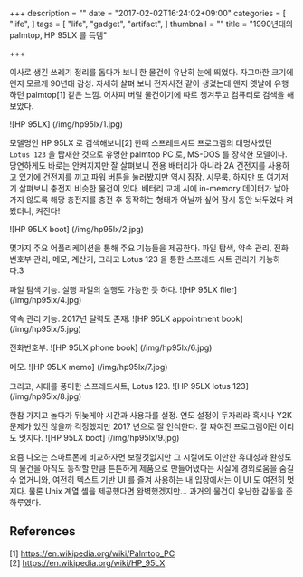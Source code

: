 +++
description = ""
date = "2017-02-02T16:24:02+09:00"
categories = [
	"life",
]
tags = [
	"life",
	"gadget",
	"artifact",
]
thumbnail = ""
title = "1990년대의 palmtop, HP 95LX 를 득템"

+++


이사로 생긴 쓰레기 정리를 돕다가 보니 한 물건이 유난히 눈에 띄었다.  자그마한
크기에 왠지 모르게 90년대 감성.  자세히 살펴 보니 전자사전 같이 생겼는데 왠지
옛날에 유행하던 palmtop[1] 같은 느낌.  어차피 버릴 물건이기에 따로 챙겨두고
컴퓨터로 검색을 해보았다.

![HP 95LX]
(/img/hp95lx/1.jpg)

모델명인 HP 95LX 로 검색해보니[2] 한때 스프레드시트 프로그램의 대명사였던
`Lotus 123` 을 탑재한 것으로 유명한 palmtop PC 로, MS-DOS 를 장착한 모델이다.
당연하게도 바로는 안켜지지만 잘 살펴보니 전용 배터리가 아니라 2A 건전지를
사용하고 있기에 건전지를 끼고 파워 버튼을 눌러봤지만 역시 잠잠.  시무룩.
하지만 또 여기저기 살펴보니 충전지 비슷한 물건이 있다.  배터리 교체 시에
in-memory 데이터가 날아가지 않도록 해당 충전지를 충전 후 동작하는 형태가 아닐까
싶어 잠시 동안 놔두었다 켜봤더니, 켜진다!

![HP 95LX boot]
(/img/hp95lx/2.jpg)

몇가지 주요 어플리케이션을 통해 주요 기능들을 제공한다.
파일 탐색, 약속 관리, 전화번호부 관리, 메모, 계산기, 그리고 Lotus 123 을 통한
스프레드 시트 관리가 가능하다.3

파일 탐색 기능.  실행 파일의 실행도 가능한 듯 하다.
![HP 95LX filer]
(/img/hp95lx/4.jpg)

약속 관리 기능.  2017년 달력도 존재.
![HP 95LX appointment book]
(/img/hp95lx/5.jpg)

전화번호부.
![HP 95LX phone book]
(/img/hp95lx/6.jpg)

메모.
![HP 95LX memo]
(/img/hp95lx/7.jpg)

그리고, 시대를 풍미한 스프레드시트, Lotus 123.
![HP 95LX lotus 123]
(/img/hp95lx/8.jpg)

한참 가지고 놀다가 뒤늦게야 시간과 사용자를 설정.  연도 설정이 두자리라 혹시나
Y2K 문제가 있진 않을까 걱정했지만 2017 년으로 잘 인식한다.  잘 짜여진
프로그램이란 이리도 멋지다.
![HP 95LX boot]
(/img/hp95lx/9.jpg)

요즘 나오는 스마트폰에 비교하자면 보잘것없지만 그 시절에도 이만한 휴대성과
완성도의 물건을 아직도 동작할 만큼 튼튼하게 제품으로 만들어냈다는 사실에
경외로움을 숨길 수 없거니와, 여전히 텍스트 기반 UI 를 즐겨 사용하는 내
입장에서는 이 UI 도 여전히 멋지다.  물론 Unix 계열 셸을 제공했다면
완벽했겠지만...  과거의 물건이 유난한 감동을 준 하루였다.


References
----------

[1] https://en.wikipedia.org/wiki/Palmtop_PC  
[2] https://en.wikipedia.org/wiki/HP_95LX
